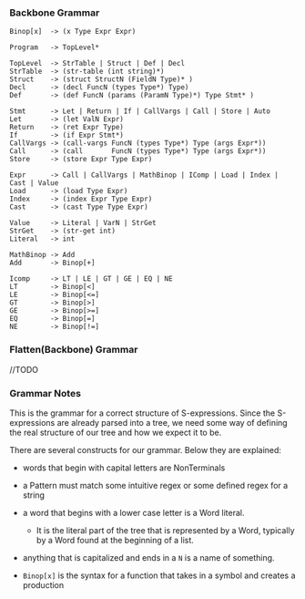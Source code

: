 ### Backbone Grammar

```
Binop[x]  -> (x Type Expr Expr)

Program   -> TopLevel*

TopLevel  -> StrTable | Struct | Def | Decl 
StrTable  -> (str-table (int string)*)
Struct    -> (struct StructN (FieldN Type)* )
Decl      -> (decl FuncN (types Type*) Type)
Def       -> (def FuncN (params (ParamN Type)*) Type Stmt* )

Stmt      -> Let | Return | If | CallVargs | Call | Store | Auto
Let       -> (let ValN Expr)
Return    -> (ret Expr Type)
If        -> (if Expr Stmt*)
CallVargs -> (call-vargs FuncN (types Type*) Type (args Expr*))
Call      -> (call       FuncN (types Type*) Type (args Expr*))
Store     -> (store Expr Type Expr)

Expr      -> Call | CallVargs | MathBinop | IComp | Load | Index | Cast | Value
Load      -> (load Type Expr)
Index     -> (index Expr Type Expr)
Cast      -> (cast Type Type Expr)

Value     -> Literal | VarN | StrGet
StrGet    -> (str-get int)
Literal   -> int 

MathBinop -> Add
Add       -> Binop[+]

Icomp     -> LT | LE | GT | GE | EQ | NE
LT        -> Binop[<]
LE        -> Binop[<=] 
GT        -> Binop[>]
GE        -> Binop[>=]
EQ        -> Binop[=]
NE        -> Binop[!=]
```

### Flatten(Backbone) Grammar

//TODO

### Grammar Notes

This is the grammar for a correct structure of S-expressions. Since the
S-expressions are already parsed into a tree, we need some way of 
defining the real structure of our tree and how we expect it to be.

There are several constructs for our grammar. Below they are explained:

 - words that begin with capital letters are NonTerminals
 
 - a Pattern must match some intuitive regex or some defined regex for a string
 
 - a word that begins with a lower case letter is a Word literal. 
   - It is the literal part of the tree that is represented by a Word, 
     typically by a Word found at the beginning of a list.

 - anything that is capitalized and ends in a `N` is a name of something.
 
 - `Binop[x]` is the syntax for a function that takes in a symbol and creates a production